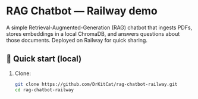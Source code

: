 # RAG Chatbot — Railway demo

A simple Retrieval-Augmented-Generation (RAG) chatbot that ingests PDFs, stores embeddings in a local ChromaDB, and answers questions about those documents. Deployed on Railway for quick sharing.

## 🚀 Quick start (local)
1. Clone:
   ```bash
   git clone https://github.com/DrKitCat/rag-chatbot-railway.git
   cd rag-chatbot-railway
